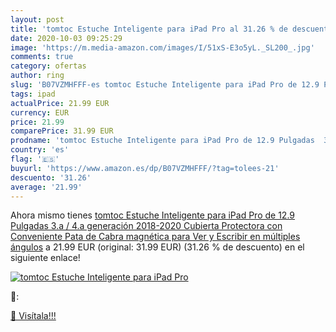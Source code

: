 ```yaml
---
layout: post
title: 'tomtoc Estuche Inteligente para iPad Pro al 31.26 % de descuento'
date: 2020-10-03 09:25:29
image: 'https://m.media-amazon.com/images/I/51xS-E3o5yL._SL200_.jpg'
comments: true
category: ofertas
author: ring
slug: 'B07VZMHFFF-es tomtoc Estuche Inteligente para iPad Pro de 12.9 Pulgadas...'
tags: ipad
actualPrice: 21.99 EUR
currency: EUR
price: 21.99
comparePrice: 31.99 EUR
prodname: 'tomtoc Estuche Inteligente para iPad Pro de 12.9 Pulgadas  3.a / 4.a generación  2018-2020  Cubierta Protectora con Conveniente Pata de Cabra magnética para Ver y Escribir en múltiples ángulos'
country: 'es'
flag: '🇪🇸'
buyurl: 'https://www.amazon.es/dp/B07VZMHFFF/?tag=tolees-21'
descuento: '31.26'
average: '21.99'
---
```


Ahora mismo tienes [tomtoc Estuche Inteligente para iPad Pro de 12.9 Pulgadas  3.a / 4.a generación  2018-2020  Cubierta Protectora con Conveniente Pata de Cabra magnética para Ver y Escribir en múltiples ángulos](https://www.amazon.es/dp/B07VZMHFFF/?tag=tolees-21) a 21.99 EUR (original: 31.99 EUR) (31.26 %  de descuento) en el siguiente enlace!

[![tomtoc Estuche Inteligente para iPad Pro](https://m.media-amazon.com/images/I/51xS-E3o5yL._SL200_.jpg)](https://www.amazon.es/dp/B07VZMHFFF/?tag=tolees-21)

🔎:


[🛒 Visítala!!!](https://www.amazon.es/dp/B07VZMHFFF/?tag=tolees-21)
